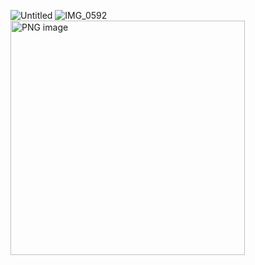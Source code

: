 ![Untitled](https://user-images.githubusercontent.com/82020924/161423880-0e09eaf6-8fd8-4222-9219-45d128fd114d.png)
![IMG_0592](https://user-images.githubusercontent.com/82020924/161423544-85598275-fa46-4e6b-bdfc-923958f4176c.JPG)
<img width="375" alt="PNG image" src="https://user-images.githubusercontent.com/82020924/161423547-f97e8441-fe82-4e8e-8162-9dca65812322.png">
